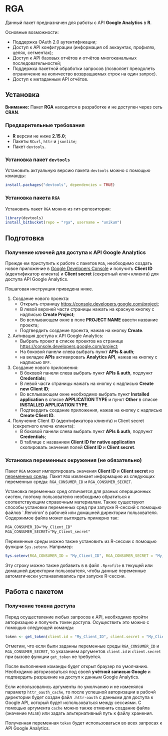 # RGA

Данный пакет предназначен для работы с API **Google Analytics** в **R**.

Основные возможности:

* Поддержка OAuth 2.0 аутентификации;
* Доступ к API конфигурации (информация об аккаунтах, профилях, целях, сегментах);
* Доступ к API базовых отчётов и отчётов многоканальных последовательностей;
* Поддержка пакетной обработки запросов (позволяет преодолеть ограничение на количество возвращаемых строк на один запрос).
* Доступ к метаданным API отчётов.

## Установка

**Внимание:** Пакет **RGA** находится в разработке и не доступен через сеть **CRAN**.

### Предварительные требования

* **R** версии не ниже **2.15.0**;
* Пакеты `RCurl`, `httr` и `jsonlite`;
* Пакет `devtools`.

### Установка пакет `devtools`

Установить актуальную версию пакета `devtools` можно с помощью команды:

```R
install.packages("devtools", dependencies = TRUE)
```

### Установка пакета `RGA`

Установить пакет `RGA` можно из гит-репозитория:

```R
library(devtools)
install_bitbucket(repo = "rga", username = "unikum")
```

## Подготовка

### Получение ключей для доступа к API Google Analytics

Прежде ем приступить к работе с пакетов `RGA`, необходимо создать новое приложение в [Google Developers Console](https://console.developers.google.com) и получить **Client ID** (идентификатор клиента) и **Client secret** (секретный ключ клиента) для доступа API Google Analytics.

Пошаговая инструкция приведена ниже.

1. Создание нового проекта:
    * Открыть страницу https://console.developers.google.com/project;
    * В левой верхней части страницы нажать на красную кнопку с надписью **Create Project**;
    * Во всплывающем окне в поле **PROJECT NAME** ввести название проекта;
    * Подтвердить создание проекта, нажав на кнопку **Create**.
1. Активация доступа к API Google Analytics:
    * Выбрать проект в списке проектов на странице https://console.developers.google.com/project;
    * На боковой панели слева выбрать пункт **APIs & auth**;
    * на вкладке **APIs** активировать **Analytics API**, нажав на кнопку с надписью `OFF`.
1. Создание нового приложения:
    * В боковой панели слева выбрать пункт **APIs & auth**, подпункт **Credentials**;
    * В левой части страницы нажать на кнопку с надписью **Create new Client ID**;
    * Во всплывающем окне необходимо выбрать пункт **Installed application** в списке **APPLICATION TYPE** и пункт **Other** в списке **INSTALLED APPLICATION TYPE**.
    * Подтвердить создание приложения, нажав на кнопку с надписью **Create Client ID**.
1. Получение Client ID (идентификатора клиента) и Client secret (секретного ключа клиента):
    * В боковой панели слева выбрать пункт **APIs & auth**, подпункт **Credentials**;
    * В таблице с названием **Client ID for native application** скопировать значения полей **Client ID** и **Client secret**.

### Установка переменных окружения (не обязательно)

Пакет `RGA` может импортировать значения **Client ID** и **Client secret** из [переменных среды](http://ru.wikipedia.org/wiki/Переменная_среды). Пакет `RGA` извлекает информацию из следующих переменных среды: `RGA_CONSUMER_ID` и `RGA_CONSUMER_SECRET`.

Установка переменных сред отличается для разных операционных систем, поэтому пользователю необходимо обратиться к соответствующим справочным материалам. Также существуют способы установки переменных сред при запуске R-сессий с помощью файлов `.Renviron’ в рабочей или домашней директории пользователя. Содержимое файла может выглядеть примерно так:

```txt
RGA_CONSUMER_ID="My_Client_ID"
RGA_CONSUMER_SECRET="My_Client_secret"
```

Переменные среды можно также установить из R-сессии с помощью функции `Sys.setenv`. Например:

```R
Sys.setenv(RGA_CONSUMER_ID = "My_Client_ID", RGA_CONSUMER_SECRET = "My_Client_secret")
```

Эту строку можно также добавить в в файл `.Rprofile` в текущей или домашней директории пользователя, чтобы данные переменные автоматически устанавливались при запуске R-сессии.

## Работа с пакетом

### Получение токена доступа

Перед осуществление любых запросов к API, необходимо пройти авторизацию и получить токен доступа. Осуществить это можно с помощью следующей команды:

```R
token <- get_token(client.id = "My_Client_ID", client.secret = "My_Client_secret")
```

Отметим, что если были заданны переменные среды `RGA_CONSUMER_ID` и `RGA_CONSUMER_SECRET`, то указанием аргументов `client.id` и `client.secret` при вызове функции `get_token` не требуется.

После выполнения команды будет открыт браузер по умолчанию. Необходимо авторизоваться под своей **учётной записью Google** и подтвердить разршение на доступ к данным Google Analytics.

Если использовались аргументы по умолчанию и не изменялся параметр `httr_oauth_cache`, то после успешной авторизации в рабочй директории будет создан файл `.httr-oauth` с данными для доступа к Google API, который будет использоваться между сессиями. С помощью аргумента `cache` можно также отменить создание файла (значение `FALSE`) или задать альтернативный путь к файлу хранения.

Полученная переменная `token` будет использоваться во всех запросах к API Google Analytics.
